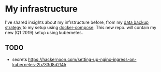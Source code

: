 # My infrastructure

I've shared insights about my infrstructure before,
from my
[data backup strategy](https://blog.lent.ink/post/databackup/)
to my setup using
[docker-compose](https://github.com/svlentink/dockerfiles/tree/master/docker-compose/mywebsite).
This new repo. will contain my new (Q1 2019) setup using kubernetes.

## TODO

+ secrets https://hackernoon.com/setting-up-nginx-ingress-on-kubernetes-2b733d8d2f45

